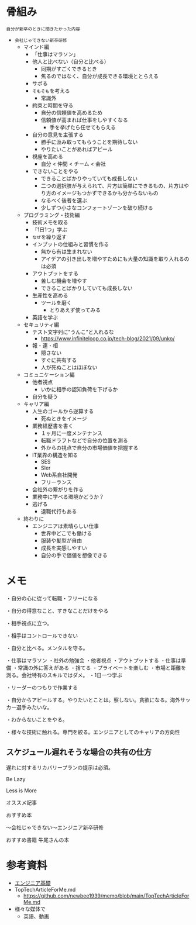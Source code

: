 # 骨組み

`自分が新卒のときに聞きたかった内容`

- `会社じゃできない新卒研修`
    - マインド編
        - 「仕事はマラソン」
        - 他人と比べない（自分と比べる）
            - 同期がすごくできるとき
            - 焦るのではなく、自分が成長できる環境ととらえる
        - サボる
        - `そもそも`を考える
            - 常識外
        - 約束と時間を守る
            - 自分の信頼値を高めるため
            - 信頼値が高まれば仕事をしやすくなる
                - 手を挙げたら任せてもらえる
        - 自分の意見を主張する
            - 勝手に汲み取ってもらうことを期待しない
            - やりたいことがあればアピール
        - 視座を高める
            - 自分 < 仲間 < チーム < 会社
        - できないことをやる
            - できることばかりやっていても成長しない
            - 二つの選択肢が与えられて、片方は簡単にできるもの、片方はやり方のイメージもつかずできるかも分からないもの
            - なるべく後者を選ぶ
            - 少しずつ小さなコンフォートゾーンを破り続ける
    - プログラミング・技術編
        - 技術メモを取る
        - 「1日1つ」学ぶ
        - `なぜ`を繰り返す
        - インプットの仕組みと習慣を作る
            - 無から有は生まれない
            - アイデアの引き出しを増やすためにも大量の知識を取り入れるのは必須
        - アウトプットをする
            - 苦しむ機会を増やす
            - できることばかりしていても成長しない
        - 生産性を高める
            - ツールを磨く
                - とりあえず使ってみる
        - 英語を学ぶ
    - セキュリティ編
        - テスト文字列に"うんこ"と入れるな
            - https://www.infiniteloop.co.jp/tech-blog/2021/09/unko/
        - 報・連・相
            - 隠さない
            - すぐに共有する
            - 人が死ぬことはほぼない
    - コミュニケーション編
        - 他者視点
            - いかに相手の認知負荷を下げるか
        - 自分を疑う
    - キャリア編
        - 人生のゴールから逆算する
            - 死ぬときをイメージ
        - 業務経歴書を書く
            - １ヶ月に一度メンテナンス
            - 転職ドラフトなどで自分の位置を測る
            - 外からの視点で自分の市場価値を把握する
        - IT業界の構造を知る
            - SES
            - SIer
            - Web系自社開発
            - フリーランス
        - 会社外の繋がりを作る
        - 業務中に学べる環境かどうか？
        - 逃げる
            - 退職代行もある
    - 終わりに
        - エンジニアは素晴らしい仕事
            - 世界中どこでも働ける
            - 服装や髪型が自由
            - 成長を実感しやすい
            - 自分の手で価値を想像できる

# メモ

・自分の心に従って転職・フリーになる

・自分の得意なこと、すきなことだけをやる

・相手視点に立つ。

・相手はコントロールできない

・自分と比べる。メンタルを守る。

・仕事はマラソン
・社外の勉強会
・他者視点
・アウトプットする
・仕事は準備
・常識の外に答えがある
・捨てる
・プライベートを楽しむ
・市場と距離を測る。会社特有のスキルではダメ。
・1日一つ学ぶ

・リーダーのつもりで作業する

・自分からアピールする。やりたいとことは。察しない。貪欲になる。海外サッカー選手みたいな。


・わからないことをやる。

・様々な技術に触れる。専門を絞る。エンジニアとしてのキャリアの方向性

## スケジュール遅れそうな場合の共有の仕方

遅れに対するリカバリープランの提示は必須。


Be Lazy

Less is More

オススメ記事

おすすめ本

〜会社じゃできない〜エンジニア新卒研修

おすすめ書籍
    牛尾さんの本

# 参考資料

- [エンジニア基礎](https://speakerdeck.com/kotomin_m/ensiniaji-chu-2024nian-du-ensiniaxin-zu-yan-xiu-8571fa94-7ebf-44fc-a5cd-302763118aee)
- TopTechArticleForMe.md
    - https://github.com/newbee1939/memo/blob/main/TopTechArticleForMe.md
- 様々な媒体で
    - 英語、動画
